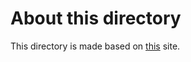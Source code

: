 # About this directory
This directory is made based on [this](https://qiita.com/t-yama-3/items/1b6e7e816aa07884378e) site.